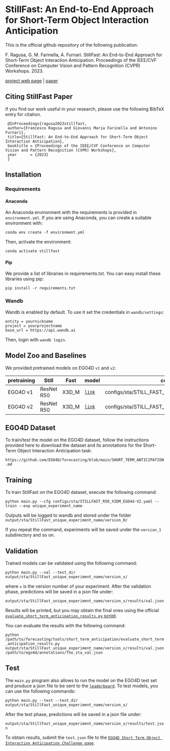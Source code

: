 # StillFast: An End-to-End Approach for Short-Term Object Interaction Anticipation

This is the official github repository of the following publication:

F. Ragusa, G. M. Farinella, A. Furnari. StillFast: An End-to-End Approach for Short-Term Object Interaction Anticipation. Proceedings of the IEEE/CVF Conference on Computer Vision and Pattern Recognition (CVPR) Workshops. 2023.

[project web page](https://iplab.dmi.unict.it/stillfast/) | [paper](https://arxiv.org/abs/2304.03959)


## Citing StillFast Paper
If you find our work useful in your research, please use the following BibTeX entry for citation.
```
 @InProceedings{ragusa2023stillfast,
 author={Francesco Ragusa and Giovanni Maria Farinella and Antonino Furnari},
 title={StillFast: An End-to-End Approach for Short-Term Object Interaction Anticipation}, 
 booktitle = {Proceedings of the IEEE/CVF Conference on Computer Vision and Pattern Recognition (CVPR) Workshops},
 year      = {2023}
 }

```

## Installation
### Requirements

#### Anaconda
An Anaconda environment with the requirements is provided in `environment.yml`. If you are using Anaconda, you can create a suitable environment with:

`conda env create -f environment.yml`

Then, activate the environment:

`conda activate stillfast`

#### Pip
We provide a list of libraries in requirements.txt. You can easy install these libraries using pip:

`pip install -r requirements.txt`

### Wandb
Wandb is enabled by default. To use it set the credentials in `wandb/settings`:

```
entity = yournickname
project = yourprojectname
base_url = https://api.wandb.ai
```
Then, login with `wandb login`.


## Model Zoo and Baselines
We provided pretrained models on EGO4D `v1` and `v2`:


| pretraining | Still | Fast | model |  config  |
| ------------- | -------------| ------------- | ------------- | ------------- | 
| EGO4D v1 | ResNet R50 | X3D_M |  [`link`](https://iplab.dmi.unict.it/sharing/StillFast/models/StillFast_EGO4D_v1.ckpt) | configs/sta/STILL_FAST_R50_X3DM_EGO4D_v1.yaml |
| EGO4D v2 | ResNet R50 | X3D_M | [`link`](https://iplab.dmi.unict.it/sharing/StillFast/models/StillFast_EGO4D_v2.ckpt) | configs/sta/STILL_FAST_R50_X3DM_EGO4D_v2.yaml |


## EGO4D Dataset
To train/test the model on the EGO4D dataset, follow the instructions provided here to download the dataset and its annotations for the Short-Term Object Interaction Anticipation task:

`https://github.com/EGO4D/forecasting/blob/main/SHORT_TERM_ANTICIPATION.md`


## Training

To train StillFast on the EGO4D dataset, execute the following command:

`python main.py --cfg configs/sta/STILLFAST_R50_X3DM_EGO4d-V2.yaml --train --exp unique_experiment_name`

Outputs will be logged to wandb and stored under the folder `output/sta/StillFast_unique_experiment_name/version_0/`

If you repeat the command, experiments will be saved under the `version_1` subdirectory and so on.

## Validation
Trained models can be validated using the following command:

`python main.py --val --test_dir output/sta/StillFast_unique_experiment_name/version_x/`

where `x` is the version number of your experiment.
After the validation phase, predictions will be saved in a json file under:

`output/sta/StillFast_unique_experiment_name/version_x/results/val.json`

Results will be printed, but you may obtain the final ones using the official [`evaluate_short_term_anticipation_results.py` script](https://github.com/EGO4D/forecasting/blob/main/SHORT_TERM_ANTICIPATION.md#evaluating-the-results).

You can evaluate the results with the following command:   

`python /path/to/forecasting/tools/short_term_anticipation/evaluate_short_term_anticipation_results.py output/sta/StillFast_unique_experiment_name/version_x/results/val.json /path/to/ego4d/annotations/fho_sta_val.json`

## Test

The `main.py` program also allows to run the model on the EGO4D test set and produce a json file to be sent to the [`leaderboard`](https://eval.ai/web/challenges/challenge-page/1623/leaderboard/3910). To test models, you can use the following commands:

`python main.py --test --test_dir output/sta/StillFast_unique_experiment_name/version_x/`

After the test phase, predictions will be saved in a json file under:

`output/sta/StillFast_unique_experiment_name/version_x/results/test.json`

To obtain results, submit the `test.json` file to the [`EGO4D Short Term Object Interaction Anticipation Challenge page`](https://eval.ai/web/challenges/challenge-page/1623/overview).

